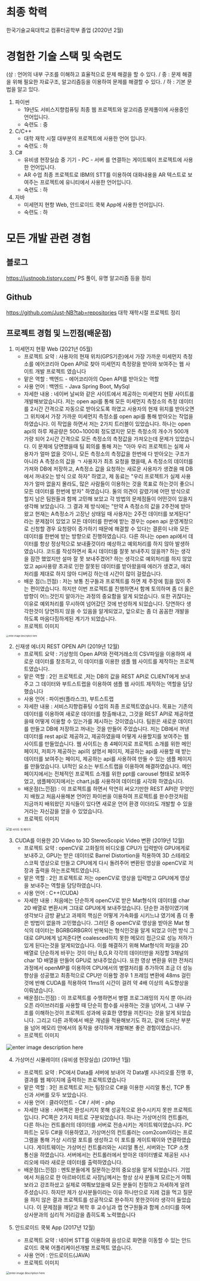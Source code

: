 # 최종 학력

한국기술교육대학교 컴퓨터공학부 졸업 (2020년 2월)

# 경험한 기술 스택 및 숙련도
(상 : 언어의 내부 구조를 이해하고 효율적으로 문제 해결을 할 수 있다. / 중 : 문제 해결을 위해 필요한 자료구조, 알고리즘등을 이용하여 문제를 해결할 수 있다.  / 하 : 기본 문법을 알고 있다.
  1. 파이썬
     - 19년도 서비스지향컴퓨팅 최종 웹 프로젝트와 알고리즘 문제풀이에 사용중인 언어입니다.
      - 숙련도 : 중
  2. C/C++ 
     - 대학 재학 시절 대부분의 프로젝트에 사용한 언어 입니다. 
      - 숙련도 : 하
  3. C# 
     - 유비샘 현장실습 중 기기 - PC - 서버 를 연결하는 게이트웨이 프로젝트에 사용한 언어입니다.
      - AR 수업 최종 프로젝트로 IBM의 STT를 이용하여 대화내용을 AR 텍스트로 보여주는 프로젝트에 유니티에서 사용한 언어입니다.
      - 숙련도 : 하
  4. 자바 
     - 미세먼지 현항 Web, 안드로이드 쿡북 App에 사용한 언어입니다.
      - 숙련도 : 하

# 모든 개발 관련 경험

## 블로그

https://justnoob.tistory.com/
PS 풀이, 유명 알고리즘 등을 정리

## Github

https://github.com/Just-NB?tab=repositories
대학 재학시절 프로젝트 정리

## 프로젝트 경험 및 느낀점(배운점)

  1. 미세먼지 현황 Web (2021년 05월)
     - 프로젝트 요약 : 사용자의 현재 위치(GPS기준)에서 가장 가까운 미세먼지 측정소를 에어코리아 Open API로 찾아 미세먼지 측정량을 받아와 보여주는 웹 사이트 개발 프로젝트 였습니다
      - 맡은 역할 : 백엔드 - 에어코리아의 Open API를 받아오는 역할
      - 사용 언어 : 백엔드 - Java Spring Boot, MySql
      - 자세한 내용 :
        네이버 날씨와 같은 사이트에서 제공하는 미세먼지 현황 사이트를 개발해보았습니다. 저는 open api를 통해 모든 미세먼지 측정소의 측정 데이터를 2시간 간격으로 자동으로 받아오도록 하였고 사용자의 현재 위치를 받아오면 그 위치에서 가장 가까운 미세먼지 측정소를 open api를 통해 받아오는 작업을 하였습니다.
        이 작업을 하면서 저는 2가지 트러블이 있었습니다.
        하나는 open api의 하루 제공량은 500~1000회 정도였지만 모든 측정소의 개수가 500개 가량 되어 2시간 간격으로 모든 측정소의 측정값을 가져오는데 문제가 있었습니다. 이 문제에 당면했을때 팀 회의를 통해 저는 "아마 우리 프로젝트는 실제 사용자가 얼마 없을 것이니, 모든 측정소의 측정값을 한번에 다 받아오는 구조가 아니라 A 측정소의 값을 ㄱ 사용자가 최초 요청을 했을때, A 측정소의 데이터를 가져와 DB에 저장하고, A측정소 값을 요청하는 새로운 사용자가 생겼을 때 DB에서 꺼내오는 방식 으로 하자" 하였고, 제 동료는 "우리 프로젝트가 실제 사용자가 얼마 없을지 몰라도, 많은 사람들이 이용하는 것을 목표로 하는것이 좋으니 모든 데이터를 한번에 받자" 하였습니다. 둘의 의견이 갈렸기에 어떤 방식으로 할지 남은 팀원들과 함께 고민해 보았고 각 방법의 문제점들이 어떤것이 있을지 생각해 보았습니다. 그 결과 제 방식에는 "만약 A 측정소의 값을 2주전에 받아왔고 현재는 A측정소가 고장난 상태일 때 사용자는 2주전 데이터를 보게된다" 라는 문제점이 있었고 모든 데이터를 한번에 받는 경우는 open api 운영계정으로 신청할 경우 요청량이 증가하기 때문에 해결할 수 있다는 결론이 나와 모든 데이터를 한번에 받는 방향으로 진행하였습니다.
        다른 하나는 open api에서 데이터를 항상 정상적으로 보내줄것이라 예상하고 예외처리를 하지 않아 발생하였습니다. 코드를 작성하면서 혹시 데이터를 잘못 보내주지 않을까? 하는 생각을 잠깐 했었지만 설마 잘 못 보내주겠어? 하는 생각으로 예외처리를 하지 않았었고 api사용량 초과로 인한 잘못된 데이터를 받아왔을때 에러가 생겼고, 에러처리를 제대로 하지 않아 디버깅 하는데 시간이 많이 걸렸습니다.
      - 배운 점(느낀점) : 저는 보통 친구들과 프로젝트를 하면 제 주장에 힘을 많이 주는 편이였습니다. 하지만 이번 프로젝트를 진행하면서 함께 토의하며 좀 더 옳은 방향이 어느것인지 알아가는 과정의 중요함을 알게 되었습니다. 또한 귀찮다는 이유로 예외처리를 무시하여 넘어갔던 것에 반성하게 되었습니다. 당연하다 생각한것이 당연하지 않을 수 있음을 알게되었고, 앞으로는 좀 더 꼼꼼한 개발을 하도록 마음다짐하게된 계기가 되었습니다.
      - 프로젝트 이미지 

<img src="https://img1.daumcdn.net/thumb/R1280x0/?scode=mtistory2&fname=https://blog.kakaocdn.net/dn/2J6Hw/btq7FG0Pe6G/RXqXSaXpgb7GC4V5IGUCek/img.png" alt="enter image description here" style="zoom: 40%;" />



2. 신재생 에너지 REST OPEN API (2019년 12월)
   - 프로젝트 요약 : 기상청의 Open API와 전력거래소의 CSV파일을 이용하여 새로운 데이터를 창조하고, 이 데이터를 이용한 샘플 웹 사이트를 제작하는 프로젝트였습니다.
   - 맡은 역할 : 2인 프로젝트로 ,저는 DB의 값을 REST API로 CLIENT에게 보내주고 그 데이터와 부트스트랩을 이용하여 샘플 웹 사이트 제작하는 역할을 담당했습니다
   - 사용 언어 : 파이썬(플라스크), 부트스트랩
   - 자세한 내용 : 
     서비스지향컴퓨팅 수업의 최종 프로젝트였습니다. 목표는 기존의 데이터를 이용하여 새로운 데이터를 창출해내고, 그것을 REST API로 제공하였을때 어떻게 이용할 수 있는가를 제시하는 것이였습니다. 팀원은 새로운 데이터를 만들고 DB에 저장하고 꺼내는 것을 만들어 주었습니다. 저는 DB에서 꺼낸 데이터를 rest api로 제공하고, 제공하였을때 어떻게 사용할지를 보여주는 웹 사이트를 만들었습니다. 웹 사이트는 총 4페이지로 프로젝트 소개를 위한 메인 페이지, 저희가 제공하는 api의 설명서 페이지, 제공하는 api를 사용할 때 받는 데이터를 보여주는 페이지, 제공하는 api를 사용하여 만들 수 있는 샘플 페이지를 만들었습니다. UI적인 요소는 부트스트랩을 이용하여 해결하였습니다. 메인 페이지에서는 전체적인 프로젝트 소개를 위한 ppt를 carousel 형태로 보여주었고, 샘플페이지에서는 chart.js를 사용하여 데이터를 시각화 하였습니다.
   - 배운점(느낀점) : 이 프로젝트를 하면서 막연히 써오기만한 REST API란 무엇인지 배웠고 처음사용해본 언어인 파이썬을 이용하여 프로젝트를 완수한것처럼 지금까지 배워왔던 지식들이 있다면 새로운 언어 환경 이더라도 개발할 수 있을거라는 자신감을 얻을 수 있었습니다.
   - 프로젝트 이미지

<img src="https://user-images.githubusercontent.com/26599463/118591324-f53d7380-b7de-11eb-84ce-c0cb544434ae.png" alt="웹 사이트 첫 페이지" style="zoom:50%;" />



3. CUDA를 이용한 2D Video to 3D StereoScopic Video 변환 (2019년 12월)
   - 프로젝트 요약 : openCV로 고화질의 비디오를 CPU가 입력받아 GPU에게로 보내주고, GPU는 받은 데이터로 Barrel Distortion을 적용하여 3D 스테레오스코픽 영상으로 만들고 CPU에게 다시 돌려주어 변환된 영상을 openCV로 저장과 출력을 하는프로젝트였습니다.
   - 맡은 역할 :  2인 프로젝트로 저는 openCV로 영상을 입력받고 GPU에게 영상을 보내주는 역할을 담당하였습니다.
   - 사용 언어 : C++(CUDA)
   - 자세한 내용 : 
     처음에는 단순하게 openCV로 받은 Mat형식의 데이터를 char 2D 배열로 변환시켜 그대로 GPU에게 보내주었습니다. 단순한 과정이였기에 생각보다 금방 끝났고 과제의 핵심은 어떻게 가속화를 시키느냐 였기에 좀 더 좋은 방법이 없을까 고민했습니다. 그러던 중 openCV로 영상을 받아온 Mat 형식의 데이터는 BGRBGRBGR이 반복되는 형식인것을 알게 되었고 이런 방식 그대로 GPU에게 넘겨준다면 coalesced하지 못한 메모리 접근으로 성능 저하가 있게 된다는것을 알게되었습니다. 이를 해결하기 위해 Mat형식의 파일을 2D 배열로 단순하게 바꾸는 것이 아닌 B,G,R 각각의 데이터만을 저장할 3채널의 char 1D 배열을 만들어 GPU로 보내주었습니다. 또한 영상 변환을 위한 전처리 과정에서 openMP를 이용하여 CPU에서의 병렬처리를 추가하여 조금 더 성능향상을 성공했고 최종적으로 CPU만 이용할 경우 1 프레임 변환에 48ms 걸린것에 반해 CUDA를 적용하여 11ms의 시간이 걸려 약 4배 이상의 속도향상을 이뤄냈습니다.
   - 배운점(느낀점) : 이 프로젝트를 수행하면서 병렬 프로그래밍의 지식 뿐 아니라 오픈 라이브러리를 사용할 때 단순히 함수를 사용하는 것을 넘어서, 그 내부 구조를 이해하는것이 프로젝트 성과에 유효한 영향을 끼친다는 것을 알게 되었습니다. 그리고 다른 과목에서 배운 개념을 적용해보기도 하고, 겉에 드러난 부분을 넘어 메모리 안에서의 동작을 생각하며 개발해본 좋은 경험이였습니다.
   - 프로젝트 이미지 

<img src="https://user-images.githubusercontent.com/26599463/118616656-db128e00-b7fc-11eb-9c7c-9b5ac2b95fd9.png" alt="enter image description here"  />



4. 가상머신 시뮬레이터 (유비샘 현장실습) (2019년 1월)

   - 프로젝트 요약 : PC에서 Data를 서버에 보내어 각 Data별 시나리오를 진행 후, 결과를 웹 페이지에 출력하는 프로젝트였습니다
   - 맡은 역할 : 3인 프로젝트로 저는 팀장으로 C#을 이용한 시리얼 통신, TCP 통신과 서버를 모두 보았습니다.
   - 사용 언어 : 클라이언트 - C# / 서버 - php
   - 자세한 내용 : 서버쪽은 완성시키지 못해 성공적으로 완수시키지 못판 프로젝트입니다. PC쪽은 2가지 파트로 구분되었습니다. 하나는 가상머신의 컨트롤러, 다른 하나는 컨트롤러의 데이터를 서버로 전송시키는 게이트웨이였습니다. PC파트는 모두 C#을 이용하였고, 가상머신의 컨트롤러는 com2com이라는 프로그램을 통해 가상 시리얼 포트를 생성하고 이 포트를 게이트웨이와 연결하였습니다. 게이트웨이는 가상머신 컨트롤러와는 시리얼 통신, 서버와는 TCP 소켓 통신을 하였습니다. 서버에서는 컨트롤러에서 받아온 데이터별로 제공된 시나리오에 따라 새로운 데이터를 출력하였습니다.
   - 배운점(느낀점) : 멘토분들에게 질문하는것의 중요성을 알게 되었습니다. 기업에서 처음으로 한 아르바이트로 사장님께서는 항상 상사 분들께 모르는거 여쭤보라고 강조하셨고 실제로 여쭤보았을때 모든 분들이 친절하고 자세하게 알려주셨습니다. 하지만 제가 상사분들이라는 이유 하나만으로 지레 겁을 먹고 질문을 하지 않은 결과 프로젝트를 성공적으로 완수하지 못한것이라 생각이 들었습니다. 이 문제점을 깨닫고 복학 후 교수님과 랩 연구원들과 함께 스터디를 하며 상사분과의 심리적 거리감을 좁히도록 노력했습니다

   

5. 안드로이드 쿡북 App (2017년 12월)
   - 프로젝트 요약 : 네이버 STT를 이용하여 음성으로 화면을 이동할 수 있는 안드로이드 쿡북 어플리케이션개발 프로젝트 였습니다.
   - 사용 언어 : 안드로이드(JAVA)
   - 프로젝트 이미지 

 <img src="https://user-images.githubusercontent.com/26599463/118635048-241f0e00-b80e-11eb-95d2-5156a86f9dd4.png" alt="enter image description here" style="zoom:50%;" />
